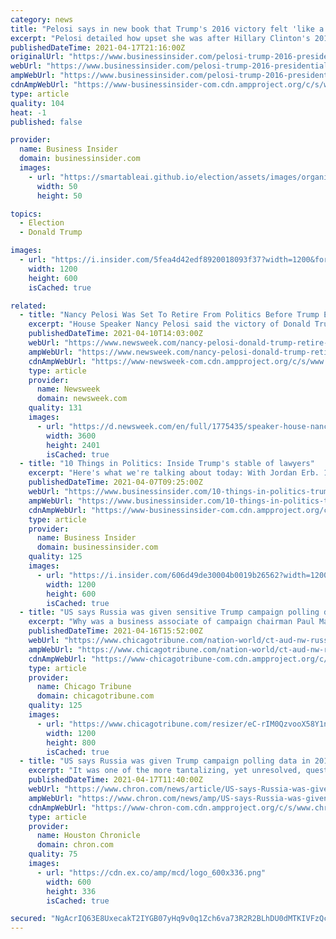 ```yaml
---
category: news
title: "Pelosi says in new book that Trump's 2016 victory felt 'like a mule kicking you in the back over and over again'"
excerpt: "Pelosi detailed how upset she was after Hillary Clinton's 2016 loss, saying it was \"scary\" that Trump could have been elected in the first place."
publishedDateTime: 2021-04-17T21:16:00Z
originalUrl: "https://www.businessinsider.com/pelosi-trump-2016-presidential-victory-mule-kicking-back-pain-2021-4"
webUrl: "https://www.businessinsider.com/pelosi-trump-2016-presidential-victory-mule-kicking-back-pain-2021-4"
ampWebUrl: "https://www.businessinsider.com/pelosi-trump-2016-presidential-victory-mule-kicking-back-pain-2021-4?amp"
cdnAmpWebUrl: "https://www-businessinsider-com.cdn.ampproject.org/c/s/www.businessinsider.com/pelosi-trump-2016-presidential-victory-mule-kicking-back-pain-2021-4?amp"
type: article
quality: 104
heat: -1
published: false

provider:
  name: Business Insider
  domain: businessinsider.com
  images:
    - url: "https://smartableai.github.io/election/assets/images/organizations/businessinsider.com-50x50.jpg"
      width: 50
      height: 50

topics:
  - Election
  - Donald Trump

images:
  - url: "https://i.insider.com/5fea4d42edf8920018093f37?width=1200&format=jpeg"
    width: 1200
    height: 600
    isCached: true

related:
  - title: "Nancy Pelosi Was Set To Retire From Politics Before Trump Election Win in 2016: New Book"
    excerpt: "House Speaker Nancy Pelosi said the victory of Donald Trump in the 2016 election felt like \"a mule kicking you in the back\" and convinced her to remain in politics, according to an upcoming biography. Assured that the Democratic contender Hillary Clinton ..."
    publishedDateTime: 2021-04-10T14:03:00Z
    webUrl: "https://www.newsweek.com/nancy-pelosi-donald-trump-retire-election-2016-quit-1582612"
    ampWebUrl: "https://www.newsweek.com/nancy-pelosi-donald-trump-retire-election-2016-quit-1582612?amp=1"
    cdnAmpWebUrl: "https://www-newsweek-com.cdn.ampproject.org/c/s/www.newsweek.com/nancy-pelosi-donald-trump-retire-election-2016-quit-1582612?amp=1"
    type: article
    provider:
      name: Newsweek
      domain: newsweek.com
    quality: 131
    images:
      - url: "https://d.newsweek.com/en/full/1775435/speaker-house-nancy-pelosi.jpg"
        width: 3600
        height: 2401
        isCached: true
  - title: "10 Things in Politics: Inside Trump's stable of lawyers"
    excerpt: "Here's what we're talking about today: With Jordan Erb. 1. ALL OF TRUMP'S LAWYERS: Former President Donald Trump faces legal jeopardy on multiple fronts. He runs the risk of becoming the first president to be indicted. In his corner is a mix of lawyers who ..."
    publishedDateTime: 2021-04-07T09:25:00Z
    webUrl: "https://www.businessinsider.com/10-things-in-politics-trump-legal-team-new-york"
    ampWebUrl: "https://www.businessinsider.com/10-things-in-politics-trump-legal-team-new-york?amp"
    cdnAmpWebUrl: "https://www-businessinsider-com.cdn.ampproject.org/c/s/www.businessinsider.com/10-things-in-politics-trump-legal-team-new-york?amp"
    type: article
    provider:
      name: Business Insider
      domain: businessinsider.com
    quality: 125
    images:
      - url: "https://i.insider.com/606d49de30004b0019b26562?width=1200&format=jpeg"
        width: 1200
        height: 600
        isCached: true
  - title: "US says Russia was given sensitive Trump campaign polling data in 2016"
    excerpt: "Why was a business associate of campaign chairman Paul Manafort given internal polling data — and what did he do with it?"
    publishedDateTime: 2021-04-16T15:52:00Z
    webUrl: "https://www.chicagotribune.com/nation-world/ct-aud-nw-russia-trump-campaign-polling-data-20210416-uba65a3ixfgwpag7x6farbzany-story.html"
    ampWebUrl: "https://www.chicagotribune.com/nation-world/ct-aud-nw-russia-trump-campaign-polling-data-20210416-uba65a3ixfgwpag7x6farbzany-story.html?outputType=amp"
    cdnAmpWebUrl: "https://www-chicagotribune-com.cdn.ampproject.org/c/s/www.chicagotribune.com/nation-world/ct-aud-nw-russia-trump-campaign-polling-data-20210416-uba65a3ixfgwpag7x6farbzany-story.html?outputType=amp"
    type: article
    provider:
      name: Chicago Tribune
      domain: chicagotribune.com
    quality: 125
    images:
      - url: "https://www.chicagotribune.com/resizer/eC-rIM0QzvooX58Y1nkhwa9ypdY=/1200x0/top/cloudfront-us-east-1.images.arcpublishing.com/tronc/YII4ZE5CFABPTPCT65C6ATHFJE.jpg"
        width: 1200
        height: 800
        isCached: true
  - title: "US says Russia was given Trump campaign polling data in 2016"
    excerpt: "It was one of the more tantalizing, yet unresolved, questions of the investigation into possible connections between Russia and Donald Trump's 2016 presidential campaign: Why was a business associate of campaign chairman Paul Manafort given internal polling data — and what did he do with it?"
    publishedDateTime: 2021-04-17T11:40:00Z
    webUrl: "https://www.chron.com/news/article/US-says-Russia-was-given-Trump-campaign-polling-16105363.php"
    ampWebUrl: "https://www.chron.com/news/amp/US-says-Russia-was-given-Trump-campaign-polling-16105363.php"
    cdnAmpWebUrl: "https://www-chron-com.cdn.ampproject.org/c/s/www.chron.com/news/amp/US-says-Russia-was-given-Trump-campaign-polling-16105363.php"
    type: article
    provider:
      name: Houston Chronicle
      domain: chron.com
    quality: 75
    images:
      - url: "https://cdn.ex.co/amp/mcd/logo_600x336.png"
        width: 600
        height: 336
        isCached: true

secured: "NgAcrIQ63E8UxecakT2IYGB07yHq9v0q1Zch6va73R2R2BLhDU0dMTKIVFzQcXoF3J+Ta8yan5/60mTx3NnaU8bAvugzlxBedqCKIcXDlq++6JmZQd/+iUrt5gAC8V+obqvFZibVSjfDV0YqyO8AFKbeATjYRsMAe8PmcSc53bjbziT7UKsE7PaGnm/V/zgh3edOk5jSPRRYBgD0Y7f+Vs/biwewX7wZ1QCvt4DptHuIJBgd0wDmij+bC9ChygvxlqY5mCzoe5CIYvRLCjuw6e1umBxdj90QN+xfbWP9GC2N3jyGJslr58ttzLKVMnTMloTQNhQcUmKSkNhr4WnW7uqxjj9BGiL6ljpBNVHbUjA=;iEBo2bqCvk+NbYq3mH1QOg=="
---
```


